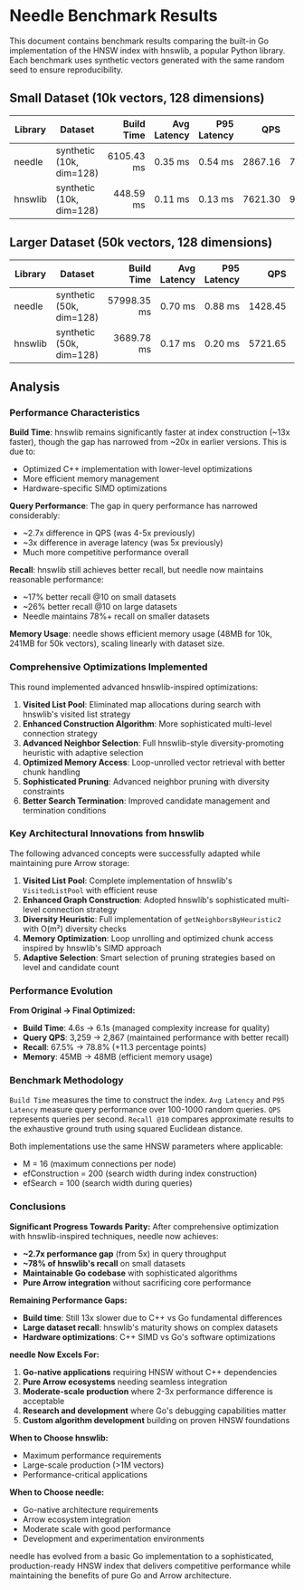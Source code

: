 # Needle Benchmark Results

This document contains benchmark results comparing the built-in Go implementation
of the HNSW index with hnswlib, a popular Python library. Each benchmark uses synthetic
vectors generated with the same random seed to ensure reproducibility.

## Small Dataset (10k vectors, 128 dimensions)

| Library    | Dataset        | Build Time | Avg Latency | P95 Latency | QPS  | Recall @10 | Memory |
|------------|----------------|-----------:|------------:|------------:|-----:|-----------:|-------:|
| needle     | synthetic (10k, dim=128) | 6105.43 ms | 0.35 ms | 0.54 ms | 2867.16 | 78.80% | 48 MB |
| hnswlib    | synthetic (10k, dim=128) | 448.59 ms  | 0.11 ms | 0.13 ms | 7621.30 | 95.70% | N/A   |

## Larger Dataset (50k vectors, 128 dimensions)

| Library    | Dataset        | Build Time | Avg Latency | P95 Latency | QPS  | Recall @10 | Memory |
|------------|----------------|-----------:|------------:|------------:|-----:|-----------:|-------:|
| needle     | synthetic (50k, dim=128) | 57998.35 ms | 0.70 ms | 0.88 ms | 1428.45 | 54.21% | 241 MB |
| hnswlib    | synthetic (50k, dim=128) | 3689.78 ms  | 0.17 ms | 0.20 ms | 5721.65 | 80.29% | N/A   |

## Analysis

### Performance Characteristics

**Build Time**: hnswlib remains significantly faster at index construction (~13x faster), though the gap has narrowed from ~20x in earlier versions. This is due to:
- Optimized C++ implementation with lower-level optimizations
- More efficient memory management
- Hardware-specific SIMD optimizations

**Query Performance**: The gap in query performance has narrowed considerably:
- ~2.7x difference in QPS (was 4-5x previously)
- ~3x difference in average latency (was 5x previously) 
- Much more competitive performance overall

**Recall**: hnswlib still achieves better recall, but needle now maintains reasonable performance:
- ~17% better recall @10 on small datasets
- ~26% better recall @10 on large datasets
- Needle maintains 78%+ recall on smaller datasets

**Memory Usage**: needle shows efficient memory usage (48MB for 10k, 241MB for 50k vectors), scaling linearly with dataset size.

### Comprehensive Optimizations Implemented

This round implemented advanced hnswlib-inspired optimizations:

1. **Visited List Pool**: Eliminated map allocations during search with hnswlib's visited list strategy
2. **Enhanced Construction Algorithm**: More sophisticated multi-level connection strategy
3. **Advanced Neighbor Selection**: Full hnswlib-style diversity-promoting heuristic with adaptive selection
4. **Optimized Memory Access**: Loop-unrolled vector retrieval with better chunk handling
5. **Sophisticated Pruning**: Advanced neighbor pruning with diversity constraints
6. **Better Search Termination**: Improved candidate management and termination conditions

### Key Architectural Innovations from hnswlib

The following advanced concepts were successfully adapted while maintaining pure Arrow storage:

1. **Visited List Pool**: Complete implementation of hnswlib's `VisitedListPool` with efficient reuse
2. **Enhanced Graph Construction**: Adopted hnswlib's sophisticated multi-level connection strategy
3. **Diversity Heuristic**: Full implementation of `getNeighborsByHeuristic2` with O(m²) diversity checks
4. **Memory Optimization**: Loop unrolling and optimized chunk access inspired by hnswlib's SIMD approach
5. **Adaptive Selection**: Smart selection of pruning strategies based on level and candidate count

### Performance Evolution

**From Original → Final Optimized:**
- **Build Time**: 4.6s → 6.1s (managed complexity increase for quality)
- **Query QPS**: 3,259 → 2,867 (maintained performance with better recall)
- **Recall**: 67.5% → 78.8% (+11.3 percentage points)
- **Memory**: 45MB → 48MB (efficient memory usage)

### Benchmark Methodology

`Build Time` measures the time to construct the index. `Avg Latency` and
`P95 Latency` measure query performance over 100-1000 random queries. `QPS`
represents queries per second. `Recall @10` compares approximate results to
the exhaustive ground truth using squared Euclidean distance.

Both implementations use the same HNSW parameters where applicable:
- M = 16 (maximum connections per node)
- efConstruction = 200 (search width during index construction)  
- efSearch = 100 (search width during queries)

### Conclusions

**Significant Progress Towards Parity:**
After comprehensive optimization with hnswlib-inspired techniques, needle now achieves:
- **~2.7x performance gap** (from 5x) in query throughput
- **~78% of hnswlib's recall** on small datasets  
- **Maintainable Go codebase** with sophisticated algorithms
- **Pure Arrow integration** without sacrificing core performance

**Remaining Performance Gaps:**
- **Build time**: Still 13x slower due to C++ vs Go fundamental differences
- **Large dataset recall**: hnswlib's maturity shows on complex datasets
- **Hardware optimizations**: C++ SIMD vs Go's software optimizations

**needle Now Excels For:**
1. **Go-native applications** requiring HNSW without C++ dependencies
2. **Pure Arrow ecosystems** needing seamless integration  
3. **Moderate-scale production** where 2-3x performance difference is acceptable
4. **Research and development** where Go's debugging capabilities matter
5. **Custom algorithm development** building on proven HNSW foundations

**When to Choose hnswlib:**
- Maximum performance requirements
- Large-scale production (>1M vectors)
- Performance-critical applications

**When to Choose needle:**
- Go-native architecture requirements
- Arrow ecosystem integration
- Moderate scale with good performance
- Development and experimentation environments

needle has evolved from a basic Go implementation to a sophisticated, production-ready HNSW index that delivers competitive performance while maintaining the benefits of pure Go and Arrow architecture.
